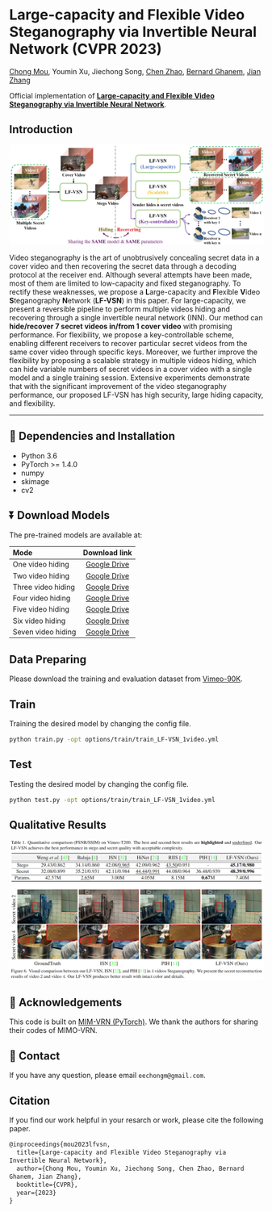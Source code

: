 # Large-capacity and Flexible Video Steganography via Invertible Neural Network (CVPR 2023)
[Chong Mou](https://scholar.google.com.hk/citations?user=SYQoDk0AAAAJ&hl=en), Youmin Xu, Jiechong Song, [Chen Zhao](https://scholar.google.com/citations?hl=zh-CN&user=dUWdX5EAAAAJ), [Bernard Ghanem](https://www.bernardghanem.com/), [Jian Zhang](https://jianzhang.tech/)

Official implementation of **[Large-capacity and Flexible Video Steganography via Invertible Neural Network](https://arxiv.org/abs/2304.12300)**.

## **Introduction**
<p align="center">
  <img src="assets/overview.PNG">
</p>

<!-- <div align="center"> -->
Video steganography is the art of unobtrusively concealing secret data in a cover video and then recovering the secret data through a decoding protocol at the receiver end. Although several attempts have been made, most of them are limited to low-capacity and fixed steganography. To rectify these weaknesses, we propose a **L**arge-capacity and **F**lexible **V**ideo **S**teganography **N**etwork (**LF-VSN**) in this paper. For large-capacity, we present a reversible pipeline to perform multiple videos hiding and recovering through a single invertible neural network (INN). Our method can **hide/recover 7 secret videos in/from 1 cover video** with promising performance. For flexibility, we propose a key-controllable scheme, enabling different receivers to recover particular secret videos from the same cover video through specific keys. Moreover, we further improve the flexibility by proposing a scalable strategy in multiple videos hiding, which can hide variable numbers of secret videos in a cover video with a single model and a single training session. Extensive experiments demonstrate that with the significant improvement of the video steganography performance, our proposed LF-VSN has high security, large hiding capacity, and flexibility.

---

<!-- ## **🔥🔥🔥 Demo**
<p align="center">
  <img src="assets/steganography.gif">
</p> -->

## 🔧 **Dependencies and Installation**
- Python 3.6
- PyTorch >= 1.4.0
- numpy
- skimage
- cv2  

## ⏬ **Download Models**

The pre-trained models are available at:
<!-- <div align="center"> -->

| Mode       |         Download link                     | 
| :------------------- | :--------------------------------------------: |
| One video hiding        |       [Google Drive](https://drive.google.com/file/d/1aEMZaigkMd2NUNXnOu2r0oa5IuLPCtTh/view?usp=share_link)                     | 
| Two video hiding        |       [Google Drive](https://drive.google.com/file/d/1Yd7tK9Y-J4fkXoL-5u8VifEVsW7OmZN0/view?usp=share_link)                     | 
| Three video hiding        |       [Google Drive](https://drive.google.com/file/d/1oeDDzkYMZ6tKpPnIUwSI2v_Rbn7vLQJo/view?usp=share_link)                     | 
| Four video hiding        |       [Google Drive](https://drive.google.com/file/d/1kyMKdfAG_gq6ArWChv6ZMLBsqT-QpS9j/view?usp=share_link)                     | 
| Five video hiding        |       [Google Drive](https://drive.google.com/file/d/1OlTL6_ZgsThPeYfxbpGrGvNoaisqThq2/view?usp=share_link)                     | 
| Six video hiding        |       [Google Drive](https://drive.google.com/file/d/1dr-ZIL-VP0ol4fRO7bGZYQoxRetA-GXW/view?usp=share_link)                     | 
| Seven video hiding        |       [Google Drive](https://drive.google.com/file/d/178cqpz_vS-mPlYwLuZP2qFc7pV7vrXrr/view?usp=share_link)                     | 

## **Data Preparing**
Please download the training and evaluation dataset from [Vimeo-90K](http://toflow.csail.mit.edu/).

## **Train**

Training the desired model by changing the config file.

```bash
python train.py -opt options/train/train_LF-VSN_1video.yml
```

## **Test**

Testing the desired model by changing the config file.

```bash
python test.py -opt options/train/train_LF-VSN_1video.yml
```

## **Qualitative Results**
<p align="center">
  <img src="assets/performance.PNG">
</p>

## 🤗 **Acknowledgements**
This code is built on [MIM-VRN (PyTorch)](https://github.com/ding3820/MIMO-VRN). We thank the authors for sharing their codes of MIMO-VRN.

## :e-mail: Contact

If you have any question, please email `eechongm@gmail.com`.

## **Citation**

If you find our work helpful in your resarch or work, please cite the following paper.
```
@inproceedings{mou2023lfvsn,
  title={Large-capacity and Flexible Video Steganography via Invertible Neural Network},
  author={Chong Mou, Youmin Xu, Jiechong Song, Chen Zhao, Bernard Ghanem, Jian Zhang},
  booktitle={CVPR},
  year={2023}
}
```
